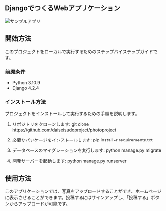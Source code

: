 ## DjangoでつくるWebアプリケーション

![サンプルアプリ](https://private-user-images.githubusercontent.com/135807730/328080444-4063da19-b311-40b4-ba95-316724871d76.png?jwt=eyJhbGciOiJIUzI1NiIsInR5cCI6IkpXVCJ9.eyJpc3MiOiJnaXRodWIuY29tIiwiYXVkIjoicmF3LmdpdGh1YnVzZXJjb250ZW50LmNvbSIsImtleSI6ImtleTUiLCJleHAiOjE3MTQ5NzA5ODYsIm5iZiI6MTcxNDk3MDY4NiwicGF0aCI6Ii8xMzU4MDc3MzAvMzI4MDgwNDQ0LTQwNjNkYTE5LWIzMTEtNDBiNC1iYTk1LTMxNjcyNDg3MWQ3Ni5wbmc_WC1BbXotQWxnb3JpdGhtPUFXUzQtSE1BQy1TSEEyNTYmWC1BbXotQ3JlZGVudGlhbD1BS0lBVkNPRFlMU0E1M1BRSzRaQSUyRjIwMjQwNTA2JTJGdXMtZWFzdC0xJTJGczMlMkZhd3M0X3JlcXVlc3QmWC1BbXotRGF0ZT0yMDI0MDUwNlQwNDQ0NDZaJlgtQW16LUV4cGlyZXM9MzAwJlgtQW16LVNpZ25hdHVyZT05MDMwNDFhZGZhOGY4MWUxMjJkZTBiZGQyZjk1MzA4NDRjMzU3ZmNhOGY4MzBmNzYwMDk2NDBmMDRhZmZiMTliJlgtQW16LVNpZ25lZEhlYWRlcnM9aG9zdCZhY3Rvcl9pZD0wJmtleV9pZD0wJnJlcG9faWQ9MCJ9.GfFFWw39TNV0ua2ZBXLEMSXFgngeXJ0tBg7688QwcwY)

## 開始方法

このプロジェクトをローカルで実行するためのステップバイステップガイドです。

### 前提条件

- Python 3.10.9
- Django 4.2.4

### インストール方法

プロジェクトをインストールして実行するための手順を説明します。

1. リポジトリをクローンします:
git clone https://github.com/daiseisudoproject/photoproject

2. 必要なパッケージをインストールします:
pip install -r requirements.txt

3. データベースのマイグレーションを実行します:
python manage.py migrate

4. 開発サーバーを起動します:
python manage.py runserver

## 使用方法

このアプリケーションでは、写真をアップロードすることができ、ホームページに表示させることができます。投稿するにはサインアップし、「投稿する」ボタンからアップロードが可能です。